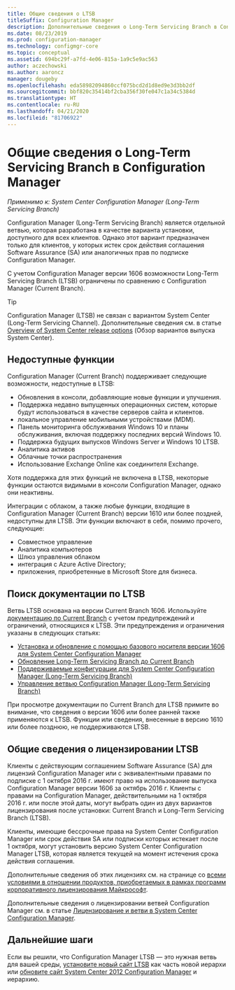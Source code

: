 ```yaml
---
title: Общие сведения о LTSB
titleSuffix: Configuration Manager
description: Дополнительные сведения о Long-Term Servicing Branch в Configuration Manager.
ms.date: 08/23/2019
ms.prod: configuration-manager
ms.technology: configmgr-core
ms.topic: conceptual
ms.assetid: 694bc29f-a7fd-4e06-815a-1a9c5e9ac563
author: aczechowski
ms.author: aaroncz
manager: dougeby
ms.openlocfilehash: eda58982094860ccf075bcd2d1d8ed9e3d3bb2df
ms.sourcegitcommit: bbf820c35414bf2cba356f30fe047c1a34c5384d
ms.translationtype: HT
ms.contentlocale: ru-RU
ms.lasthandoff: 04/21/2020
ms.locfileid: "81706922"
---
```

# <a name="introduction-to-the-long-term-servicing-branch-of-configuration-manager"></a>Общие сведения о Long-Term Servicing Branch в Configuration Manager

*Применимо к: System Center Configuration Manager (Long-Term Servicing Branch)*

Configuration Manager (Long-Term Servicing Branch) является отдельной ветвью, которая разработана в качестве варианта установки, доступного для всех клиентов. Однако этот вариант предназначен только для клиентов, у которых истек срок действия соглашения Software Assurance (SA) или аналогичных прав по подписке Configuration Manager.

С учетом Configuration Manager версии 1606 возможности Long-Term Servicing Branch (LTSB) ограничены по сравнению с Configuration Manager (Current Branch).

> [!TIP]   
> Configuration Manager (LTSB) не связан с вариантом System Center (Long-Term Servicing Channel). Дополнительные сведения см. в статье [Overview of System Center release options](https://docs.microsoft.com/system-center/ltsc-and-sac-overview) (Обзор вариантов выпуска System Center).

## <a name="features-that-arent-available"></a>Недоступные функции

Configuration Manager (Current Branch) поддерживает следующие возможности, недоступные в LTSB:

- Обновления в консоли, добавляющие новые функции и улучшения.
- Поддержка недавно выпущенных операционных систем, которые будут использоваться в качестве серверов сайта и клиентов.
- локальное управление мобильными устройствами (MDM).
- Панель мониторинга обслуживания Windows 10 и планы обслуживания, включая поддержку последних версий Windows 10.  
- Поддержка будущих выпусков Windows Server и Windows 10 LTSB.
- Аналитика активов
- Облачные точки распространения
- Использование Exchange Online как соединителя Exchange.    

Хотя поддержка для этих функций не включена в LTSB, некоторые функции остаются видимыми в консоли Configuration Manager, однако они неактивны.

Интеграции с облаком, а также любые функции, входящие в Configuration Manager (Current Branch) версии 1610 или более поздней, недоступны для LTSB. Эти функции включают в себя, помимо прочего, следующие:<!--SCCMDocs#1823-->

- Совместное управление
- Аналитика компьютеров
- Шлюз управления облаком
- интеграция с Azure Active Directory;
- приложения, приобретенные в Microsoft Store для бизнеса.

## <a name="find-ltsb-documentation"></a>Поиск документации по LTSB

Ветвь LTSB основана на версии Current Branch 1606. Используйте [документацию по Current Branch](https://docs.microsoft.com/sccm/) с учетом предупреждений и ограничений, относящихся к LTSB. Эти предупреждения и ограничения указаны в следующих статьях:

- [Установка и обновление с помощью базового носителя версии 1606 для System Center Configuration Manager](install-the-ltsb.md)
- [Обновление Long-Term Servicing Branch до Current Branch](convert-to-current-branch.md)
- [Поддерживаемые конфигурации для System Center Configuration Manager (Long-Term Servicing Branch)](supported-configurations-for-ltsb.md)
- [Управление ветвью Configuration Manager (Long-Term Servicing Branch)](manage-the-ltsb.md)

При просмотре документации по Current Branch для LTSB примите во внимание, что сведения о версии 1606 или более ранней также применяются к LTSB. Функции или сведения, внесенные в версию 1610 или более позднюю, не поддерживаются LTSB.

## <a name="licensing-overview-for-the-ltsb"></a>Общие сведения о лицензировании LTSB   

Клиенты с действующим соглашением Software Assurance (SA) для лицензий Configuration Manager или с эквивалентными правами по подписке с 1 октября 2016 г. имеют право на использование выпуска Configuration Manager версии 1606 за октябрь 2016 г. Клиенты с правами на Configuration Manager, действительными на 1 октября 2016 г. или после этой даты, могут выбрать один из двух вариантов лицензирования после установки: Current Branch и Long-Term Servicing Branch (LTSB).

Клиенты, имеющие бессрочные права на System Center Configuration Manager или срок действия SA или подписки которых истекает после 1 октября, могут установить версию System Center Configuration Manager LTSB, которая является текущей на момент истечения срока действия соглашения.

Дополнительные сведения об этих лицензиях см. на странице со [всеми условиями в отношении продуктов, приобретаемых в рамках программ корпоративного лицензирования Майкрософт](https://go.microsoft.com/fwlink/?LinkId=800052).

Дополнительные сведения о лицензировании ветвей Configuration Manager см. в статье [Лицензирование и ветви в System Center Configuration Manager](learn-more-editions.md).

## <a name="next-steps"></a>Дальнейшие шаги

Если вы решили, что Configuration Manager LTSB — это нужная ветвь для вашей среды, [установите новый сайт LTSB](install-the-ltsb.md#install-a-new-site) как часть новой иерархи или [обновите сайт System Center 2012 Configuration Manager](install-the-ltsb.md#upgrade-from-system-center-2012-configuration-manager) и иерархию.
